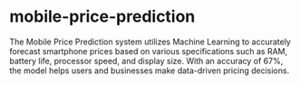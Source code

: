 # mobile-price-prediction
The Mobile Price Prediction system utilizes Machine Learning to accurately forecast smartphone prices based on various specifications such as RAM, battery life, processor speed, and display size. With an accuracy of 67%, the model helps users and businesses make data-driven pricing decisions.
